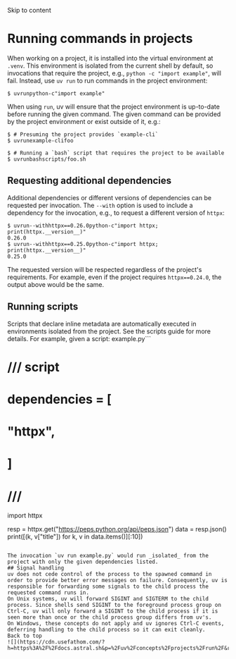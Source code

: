 Skip to content 
# Running commands in projects
When working on a project, it is installed into the virtual environment at `.venv`. This environment is isolated from the current shell by default, so invocations that require the project, e.g., `python -c "import example"`, will fail. Instead, use `uv run` to run commands in the project environment:
```
$ uvrunpython-c"import example"

```

When using `run`, uv will ensure that the project environment is up-to-date before running the given command.
The given command can be provided by the project environment or exist outside of it, e.g.:
```
$ # Presuming the project provides `example-cli`
$ uvrunexample-clifoo

$ # Running a `bash` script that requires the project to be available
$ uvrunbashscripts/foo.sh

```

## Requesting additional dependencies
Additional dependencies or different versions of dependencies can be requested per invocation.
The `--with` option is used to include a dependency for the invocation, e.g., to request a different version of `httpx`:
```
$ uvrun--withhttpx==0.26.0python-c"import httpx; print(httpx.__version__)"
0.26.0
$ uvrun--withhttpx==0.25.0python-c"import httpx; print(httpx.__version__)"
0.25.0

```

The requested version will be respected regardless of the project's requirements. For example, even if the project requires `httpx==0.24.0`, the output above would be the same.
## Running scripts
Scripts that declare inline metadata are automatically executed in environments isolated from the project. See the scripts guide for more details.
For example, given a script:
example.py```
# /// script
# dependencies = [
#  "httpx",
# ]
# ///

import httpx

resp = httpx.get("https://peps.python.org/api/peps.json")
data = resp.json()
print([(k, v["title"]) for k, v in data.items()][:10])

```

The invocation `uv run example.py` would run _isolated_ from the project with only the given dependencies listed.
## Signal handling
uv does not cede control of the process to the spawned command in order to provide better error messages on failure. Consequently, uv is responsible for forwarding some signals to the child process the requested command runs in.
On Unix systems, uv will forward SIGINT and SIGTERM to the child process. Since shells send SIGINT to the foreground process group on Ctrl-C, uv will only forward a SIGINT to the child process if it is seen more than once or the child process group differs from uv's.
On Windows, these concepts do not apply and uv ignores Ctrl-C events, deferring handling to the child process so it can exit cleanly.
Back to top 
![](https://cdn.usefathom.com/?h=https%3A%2F%2Fdocs.astral.sh&p=%2Fuv%2Fconcepts%2Fprojects%2Frun%2F&r=&sid=ESKBRHGN&qs=%7B%7D&cid=25734627)

